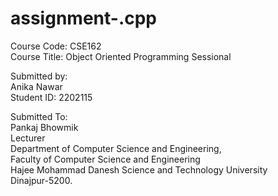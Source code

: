 # assignment-.cpp
<p>Course Code: CSE162<br>
Course Title: Object Oriented Programming Sessional</p>

<p>Submitted by: <br>
Anika Nawar<br>
Student ID: 2202115</p>

<p>Submitted To:<br>
Pankaj Bhowmik<br>
Lecturer<br>
Department of Computer Science and Engineering,<br>
Faculty of Computer Science and Engineering<br>
Hajee Mohammad Danesh Science and Technology University<br>
Dinajpur-5200.</p>

